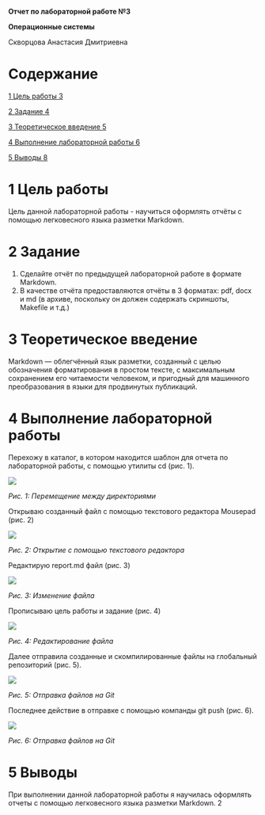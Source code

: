 ﻿**Отчет по лабораторной работе №3**

**Операционные системы**

Скворцова Анастасия Дмитриевна 
























# Содержание
[1	Цель работы	3](#_toc192358322)

[2	Задание	4](#_toc192358323)

[3	Теоретическое введение	5](#_toc192358324)

[4	Выполнение лабораторной работы	6](#_toc192358325)

[5	Выводы	8](#_toc192358326)


#
#
#
#
#
#
#
#
#




# <a name="цель-работы"></a><a name="_toc192358322"></a>**1	Цель работы**
Цель данной лабораторной работы - научиться оформлять отчёты с помощью легковесного языка разметки Markdown.
#
#
#
#
#
#
#
#
#
#
#
#


# <a name="задание"></a><a name="_toc192358323"></a>**2	Задание**
1. Сделайте отчёт по предыдущей лабораторной работе в формате Markdown.
1. В качестве отчёта предоставляются отчёты в 3 форматах: pdf, docx и md (в архиве, поскольку он должен содержать скриншоты, Makefile и т.д.)
#
#
#
#
#
#
#
#
#
#
#
#

# <a name="теоретическое-введение"></a><a name="_toc192358324"></a>**3	Теоретическое введение**
Markdown — облегчённый язык разметки, созданный с целью обозначения форматирования в простом тексте, с максимальным сохранением его читаемости человеком, и пригодный для машинного преобразования в языки для продвинутых публикаций.
#
#
#
#
#
#
#
#
#
#
#


# <a name="выполнение-лабораторной-работы"></a><a name="_toc192358325"></a>**4	Выполнение лабораторной работы**
Перехожу в каталог, в котором находится шаблон для отчета по лабораторной работы, с помощью утилиты cd (рис. 1).

![](Рисунок1.png)

<a name="fig:001"></a>*Рис. 1: Перемещение между директориями*

<a name="fig:002"></a>Открываю созданный файл с помощью текстового редактора Mousepad (рис. 2)

![](Рисунок2.png)

*Рис. 2: Открытие с помощью текстового редактора*

Редактирую report.md файл (рис. 3)

![](Рисунок3.png)

<a name="fig:003"></a>*Рис. 3: Изменение файла*





Прописываю цель работы и задание (рис. 4)

![](Рисунок4.png)

<a name="fig:004"></a>*Рис. 4: Редактирование файла*

Далее отправила созданные и скомпилированные файлы на глобальный репозиторий (рис. 5).

![](Рисунок5.png)

<a name="fig:006"></a>*Рис. 5: Отправка файлов на Git*

Последнее действие в отправке с помощью компанды git push (рис. 6).

![](Рисунок6.png)

<a name="fig:007"></a>*Рис. 6: Отправка файлов на Git*
#
#
#
#

# <a name="выводы"></a><a name="_toc192358326"></a>**5	Выводы**
При выполнении данной лабораторной работы я научилась оформлять отчеты с помощью легковесного языка разметки Markdown.
2

